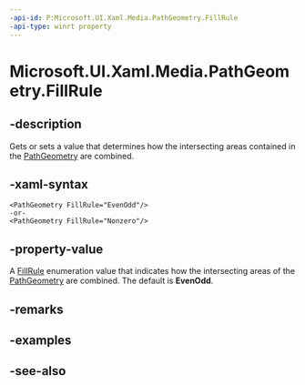 ```yaml
---
-api-id: P:Microsoft.UI.Xaml.Media.PathGeometry.FillRule
-api-type: winrt property
---
```


<!-- Property syntax
public Windows.UI.Xaml.Media.FillRule FillRule { get;  set; }
-->

# Microsoft.UI.Xaml.Media.PathGeometry.FillRule

## -description
Gets or sets a value that determines how the intersecting areas contained in the [PathGeometry](pathgeometry.md) are combined.

## -xaml-syntax
```xaml
<PathGeometry FillRule="EvenOdd"/>
-or-
<PathGeometry FillRule="Nonzero"/>
```


## -property-value
A [FillRule](fillrule.md) enumeration value that indicates how the intersecting areas of the [PathGeometry](pathgeometry.md) are combined. The default is **EvenOdd**.

## -remarks

## -examples

## -see-also
